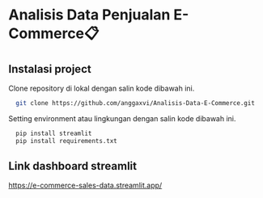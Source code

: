 # Analisis Data Penjualan E-Commerce📋

## Instalasi project
Clone repository di lokal dengan salin kode dibawah ini.
```bash
  git clone https://github.com/anggaxvi/Analisis-Data-E-Commerce.git
```

Setting environment atau lingkungan dengan salin kode dibawah ini.
```bash
  pip install streamlit
  pip install requirements.txt   
```

    
## Link dashboard streamlit 

https://e-commerce-sales-data.streamlit.app/
